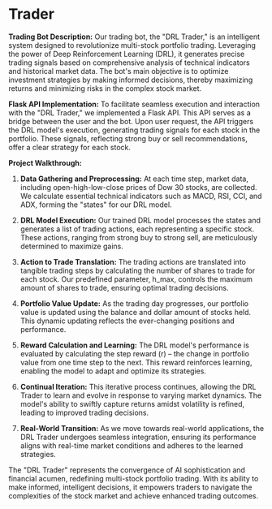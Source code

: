 # Trader
**Trading Bot Description:**
Our trading bot, the "DRL Trader," is an intelligent system designed to revolutionize multi-stock portfolio trading. Leveraging the power of Deep Reinforcement Learning (DRL), it generates precise trading signals based on comprehensive analysis of technical indicators and historical market data. The bot's main objective is to optimize investment strategies by making informed decisions, thereby maximizing returns and minimizing risks in the complex stock market.

**Flask API Implementation:**
To facilitate seamless execution and interaction with the "DRL Trader," we implemented a Flask API. This API serves as a bridge between the user and the bot. Upon user request, the API triggers the DRL model's execution, generating trading signals for each stock in the portfolio. These signals, reflecting strong buy or sell recommendations, offer a clear strategy for each stock.

**Project Walkthrough:**
1. **Data Gathering and Preprocessing:** At each time step, market data, including open-high-low-close prices of Dow 30 stocks, are collected. We calculate essential technical indicators such as MACD, RSI, CCI, and ADX, forming the "states" for our DRL model.

2. **DRL Model Execution:** Our trained DRL model processes the states and generates a list of trading actions, each representing a specific stock. These actions, ranging from strong buy to strong sell, are meticulously determined to maximize gains.

3. **Action to Trade Translation:** The trading actions are translated into tangible trading steps by calculating the number of shares to trade for each stock. Our predefined parameter, h_max, controls the maximum amount of shares to trade, ensuring optimal trading decisions.

4. **Portfolio Value Update:** As the trading day progresses, our portfolio value is updated using the balance and dollar amount of stocks held. This dynamic updating reflects the ever-changing positions and performance.

5. **Reward Calculation and Learning:** The DRL model's performance is evaluated by calculating the step reward (r) – the change in portfolio value from one time step to the next. This reward reinforces learning, enabling the model to adapt and optimize its strategies.

6. **Continual Iteration:** This iterative process continues, allowing the DRL Trader to learn and evolve in response to varying market dynamics. The model's ability to swiftly capture returns amidst volatility is refined, leading to improved trading decisions.

7. **Real-World Transition:** As we move towards real-world applications, the DRL Trader undergoes seamless integration, ensuring its performance aligns with real-time market conditions and adheres to the learned strategies.

The "DRL Trader" represents the convergence of AI sophistication and financial acumen, redefining multi-stock portfolio trading. With its ability to make informed, intelligent decisions, it empowers traders to navigate the complexities of the stock market and achieve enhanced trading outcomes.
